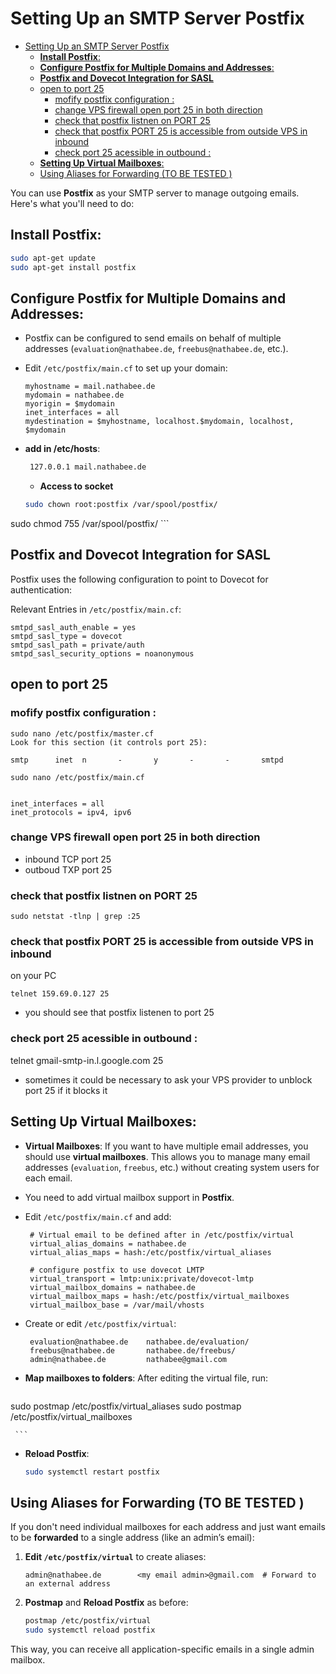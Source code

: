 # Setting Up an SMTP Server Postfix
<!-- TOC -->
- [Setting Up an SMTP Server Postfix](#setting-up-an-smtp-server-postfix)
  - [**Install Postfix**:](#install-postfix)
  - [**Configure Postfix for Multiple Domains and Addresses**:](#configure-postfix-for-multiple-domains-and-addresses)
  - [**Postfix and Dovecot Integration for SASL**](#postfix-and-dovecot-integration-for-sasl)
  - [open to port 25](#open-to-port-25)
    - [mofify postfix configuration :](#mofify-postfix-configuration)
    - [change VPS firewall open port 25 in both direction](#change-vps-firewall-open-port-25-in-both-direction)
    - [check that postfix listnen on PORT 25](#check-that-postfix-listnen-on-port-25)
    - [check that postfix PORT 25 is accessible from outside VPS in inbound](#check-that-postfix-port-25-is-accessible-from-outside-vps-in-inbound)
    - [check port 25 acessible in outbound :](#check-port-25-acessible-in-outbound)
  - [**Setting Up Virtual Mailboxes**:](#setting-up-virtual-mailboxes)
  - [Using Aliases for Forwarding  (TO BE TESTED )](#using-aliases-for-forwarding--to-be-tested)
<!-- TOC END -->

You can use **Postfix** as your SMTP server to manage outgoing emails. Here's what you'll need to do:

## **Install Postfix**:
   ```bash
   sudo apt-get update
   sudo apt-get install postfix
   ```
   
## **Configure Postfix for Multiple Domains and Addresses**:
   - Postfix can be configured to send emails on behalf of multiple addresses (`evaluation@nathabee.de`, `freebus@nathabee.de`, etc.).
   - Edit `/etc/postfix/main.cf` to set up your domain:
     ```
     myhostname = mail.nathabee.de
     mydomain = nathabee.de
     myorigin = $mydomain
     inet_interfaces = all
     mydestination = $myhostname, localhost.$mydomain, localhost, $mydomain
     ```



   - **add in /etc/hosts**:
     ```bash
      127.0.0.1 mail.nathabee.de
     ```

     - **Access to socket**
     ```bash
     sudo chown root:postfix /var/spool/postfix/
sudo chmod 755 /var/spool/postfix/
     ```

## **Postfix and Dovecot Integration for SASL**
Postfix uses the following configuration to point to Dovecot for authentication:

 Relevant Entries in `/etc/postfix/main.cf`:
```plaintext
smtpd_sasl_auth_enable = yes
smtpd_sasl_type = dovecot
smtpd_sasl_path = private/auth
smtpd_sasl_security_options = noanonymous
```



## open to port 25
 
###  mofify postfix configuration :

```plaintext
sudo nano /etc/postfix/master.cf
Look for this section (it controls port 25):
```


```plaintext
smtp      inet  n       -       y       -       -       smtpd
```


```plaintext
sudo nano /etc/postfix/main.cf


inet_interfaces = all
inet_protocols = ipv4, ipv6
``` 

 

### change VPS firewall open port 25 in both direction

- inbound TCP port 25
- outboud TXP port 25 


### check that postfix listnen on PORT 25

```plaintext
sudo netstat -tlnp | grep :25

``` 


### check that postfix PORT 25 is accessible from outside VPS in inbound
on your PC 
```plaintext
telnet 159.69.0.127 25
```
- you should see that postfix listenen to port 25

### check port 25 acessible in outbound :
telnet gmail-smtp-in.l.google.com 25


- sometimes it could be necessary to ask your VPS provider to unblock port 25 if it blocks it


 
## **Setting Up Virtual Mailboxes**:

  - **Virtual Mailboxes**: If you want to have multiple email addresses, you should use **virtual mailboxes**. This allows you to manage many email addresses (`evaluation`, `freebus`, etc.) without creating system users for each email.


   - You need to add virtual mailbox support in **Postfix**.
   - Edit `/etc/postfix/main.cf` and add:
     ```
      # Virtual email to be defined after in /etc/postfix/virtual
      virtual_alias_domains = nathabee.de
      virtual_alias_maps = hash:/etc/postfix/virtual_aliases

      # configure postfix to use dovecot LMTP
      virtual_transport = lmtp:unix:private/dovecot-lmtp
      virtual_mailbox_domains = nathabee.de
      virtual_mailbox_maps = hash:/etc/postfix/virtual_mailboxes
      virtual_mailbox_base = /var/mail/vhosts

     ```
   - Create or edit `/etc/postfix/virtual`:
     ```
      evaluation@nathabee.de    nathabee.de/evaluation/
      freebus@nathabee.de       nathabee.de/freebus/
      admin@nathabee.de         nathabee@gmail.com

     ```
   - **Map mailboxes to folders**: After editing the virtual file, run:
     ```bash
  sudo postmap /etc/postfix/virtual_aliases
sudo postmap /etc/postfix/virtual_mailboxes

     ```
   - **Reload Postfix**:
     ```bash
     sudo systemctl restart postfix
     ```


## Using Aliases for Forwarding  (TO BE TESTED )

If you don't need individual mailboxes for each address and just want emails to be **forwarded** to a single address (like an admin’s email):

1. **Edit `/etc/postfix/virtual`** to create aliases:
   ``` 
   admin@nathabee.de        <my email admin>@gmail.com  # Forward to an external address
   ```
2. **Postmap** and **Reload Postfix** as before:
   ```bash
   postmap /etc/postfix/virtual
   sudo systemctl reload postfix
   ```
This way, you can receive all application-specific emails in a single admin mailbox.
